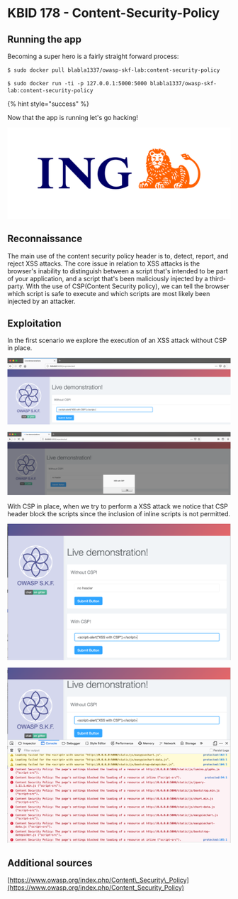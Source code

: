 # KBID 178 - Content-Security-Policy

## Running the app

Becoming a super hero is a fairly straight forward process:

```text
$ sudo docker pull blabla1337/owasp-skf-lab:content-security-policy
```

```text
$ sudo docker run -ti -p 127.0.0.1:5000:5000 blabla1337/owasp-skf-lab:content-security-policy
```

{% hint style="success" %}

Now that the app is running let's go hacking! 

![Docker image and write-up thanks to ING!](.gitbook/assets/ING_Primary_Logo.png)

## Reconnaissance

The main use of the content security policy header is to, detect, report, and reject XSS attacks. The core issue in relation to XSS attacks is the browser's inability to distinguish between a script that's intended to be part of your application, and a script that's been maliciously injected by a third-party. With the use of CSP\(Content Security policy\), we can tell the browser which script is safe to execute and which scripts are most likely been injected by an attacker.

## Exploitation

In the first scenario we explore the execution of an XSS attack without CSP in place.

![](.gitbook/assets/XSS-without-CSP.png)

![](.gitbook/assets/XSS-without-CSP1.png)

With CSP in place, when we try to perform a XSS attack we notice that CSP header block the scripts since the inclusion of inline scripts is not permitted.

![](.gitbook/assets/XSS-with-CSP.png)

![](.gitbook/assets/XSS-with-CSP1.png)

## Additional sources

[https://www.owasp.org/index.php/Content\_Security\_Policy](https://www.owasp.org/index.php/Content_Security_Policy)

